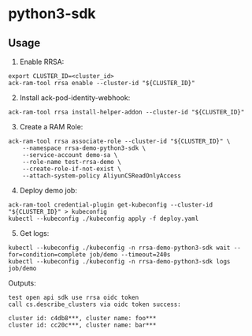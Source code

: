 # python3-sdk

## Usage

1. Enable RRSA:

```
export CLUSTER_ID=<cluster_id>
ack-ram-tool rrsa enable --cluster-id "${CLUSTER_ID}"
```

2. Install ack-pod-identity-webhook:

```
ack-ram-tool rrsa install-helper-addon --cluster-id "${CLUSTER_ID}"
```

3. Create a RAM Role:

```
ack-ram-tool rrsa associate-role --cluster-id "${CLUSTER_ID}" \
    --namespace rrsa-demo-python3-sdk \
    --service-account demo-sa \
    --role-name test-rrsa-demo \
    --create-role-if-not-exist \
    --attach-system-policy AliyunCSReadOnlyAccess
```

4. Deploy demo job:

```
ack-ram-tool credential-plugin get-kubeconfig --cluster-id "${CLUSTER_ID}" > kubeconfig
kubectl --kubeconfig ./kubeconfig apply -f deploy.yaml
```

5. Get logs:

```
kubectl --kubeconfig ./kubeconfig -n rrsa-demo-python3-sdk wait --for=condition=complete job/demo --timeout=240s
kubectl --kubeconfig ./kubeconfig -n rrsa-demo-python3-sdk logs job/demo
```

Outputs:

```
test open api sdk use rrsa oidc token
call cs.describe_clusters via oidc token success:

cluster id: c4db8***, cluster name: foo***
cluster id: cc20c***, cluster name: bar***

```
